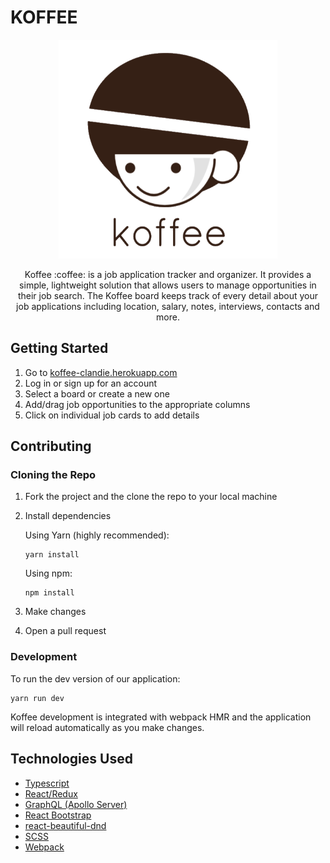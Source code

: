 # KOFFEE
<p align="center">
<img width="350" height="350"src="https://github.com/clandie/clandie/blob/master/client/assets/full-logo.png">
</p>

<p align="center">
Koffee :coffee: is a job application tracker and organizer. It provides a simple, lightweight solution that allows users to manage opportunities in their job search. The Koffee board keeps track of every detail about your job applications including location, salary, notes, interviews, contacts and more.
</p>

## Getting Started

1. Go to [koffee-clandie.herokuapp.com](https://koffee-clandie.herokuapp.com/)
2. Log in or sign up for an account
3. Select a board or create a new one
4. Add/drag job opportunities to the appropriate columns
5. Click on individual job cards to add details


## Contributing

### Cloning the Repo
1. Fork the project and the clone the repo to your local machine
2. Install dependencies

   Using Yarn (highly recommended):
   ```
   yarn install
   ```

   Using npm:
   ```
   npm install
   ```

3. Make changes
4. Open a pull request

### Development
To run the dev version of our application:
```
yarn run dev
```
Koffee development is integrated with webpack HMR and the application will reload automatically as you make changes.


## Technologies Used

- [Typescript](https://www.typescriptlang.org/)
- [React/Redux](https://react-redux.js.org/)
- [GraphQL (Apollo Server)](https://www.apollographql.com/docs/)
- [React Bootstrap](https://react-bootstrap.github.io/)
- [react-beautiful-dnd](https://github.com/atlassian/react-beautiful-dnd)
- [SCSS](https://sass-lang.com/)
- [Webpack](https://webpack.js.org/)

